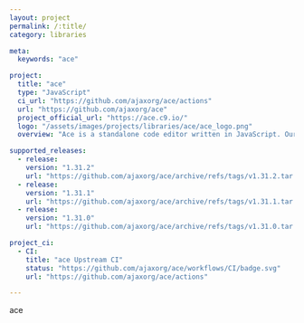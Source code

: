 ```yaml
---
layout: project
permalink: /:title/
category: libraries

meta:
  keywords: "ace"

project:
  title: "ace"
  type: "JavaScript"
  ci_url: "https://github.com/ajaxorg/ace/actions"
  url: "https://github.com/ajaxorg/ace"
  project_official_url: "https://ace.c9.io/"
  logo: "/assets/images/projects/libraries/ace/ace_logo.png"
  overview: "Ace is a standalone code editor written in JavaScript. Our goal is to create a browser based editor that matches and extends the features, usability and performance of existing native editors such as TextMate, Vim or Eclipse. It can be easily embedded in any web page or JavaScript application. Ace is developed as the primary editor for Cloud9 IDE and the successor of the Mozilla Skywriter (Bespin) Project."

supported_releases:
  - release:
    version: "1.31.2"
    url: "https://github.com/ajaxorg/ace/archive/refs/tags/v1.31.2.tar.gz"
  - release:
    version: "1.31.1"
    url: "https://github.com/ajaxorg/ace/archive/refs/tags/v1.31.1.tar.gz"
  - release:
    version: "1.31.0"
    url: "https://github.com/ajaxorg/ace/archive/refs/tags/v1.31.0.tar.gz"

project_ci:
  - CI:
    title: "ace Upstream CI"
    status: "https://github.com/ajaxorg/ace/workflows/CI/badge.svg"
    url: "https://github.com/ajaxorg/ace/actions"

---
```


<p>ace</p>

